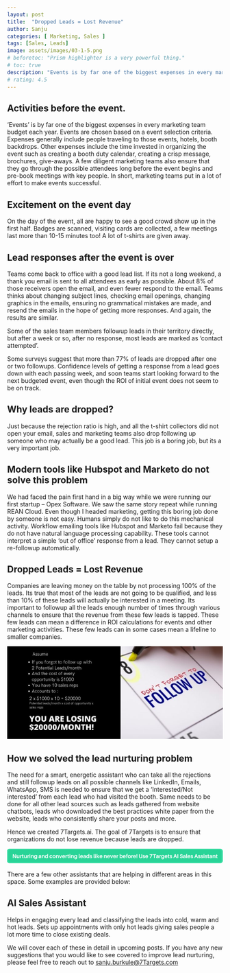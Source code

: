 ```yaml
---
layout: post
title:  "Dropped Leads = Lost Revenue"
author: Sanju
categories: [ Marketing, Sales ]
tags: [Sales, Leads]
image: assets/images/03-1-5.png
# beforetoc: "Prism highlighter is a very powerful thing."
# toc: true
description: "Events is by far one of the biggest expenses in every marketing team budget each year. Events are chosen based on a event selection criteria. Expenses generally include people traveling to those events, hotels, booth backdrops"
# rating: 4.5
---
```


## Activities before the event.
‘Events’ is by far one of the biggest expenses in every marketing team budget each year. Events are chosen based on a event selection criteria. Expenses generally include people traveling to those events, hotels, booth backdrops. Other expenses include the time invested in organizing the event such as creating a booth duty calendar, creating a crisp message, brochures, give-aways. A few diligent marketing teams also ensure that they go through the possible attendees long before the event begins and pre-book meetings with key people. In short, marketing teams put in a lot of effort to make events successful.

## Excitement on the event day

On the day of the event, all are happy to see a good crowd show up in the first half. Badges are scanned, visiting cards are collected, a few meetings last more than 10-15 minutes too! A lot of t-shirts are given away.

## Lead responses after the event is over

Teams come back to office with a good lead list. If its not a long weekend, a thank you email is sent to all attendees as early as possible. About 8% of those receivers open the email, and even fewer respond to the email. Teams thinks about changing subject lines, checking email openings, changing graphics in the emails, ensuring no grammatical mistakes are made, and resend the emails in the hope of getting more responses. And again, the results are similar.

Some of the sales team members followup leads in their territory directly, but after a week or so, after no response, most leads are marked as ‘contact attempted’.

Some surveys suggest that more than 77% of leads are dropped after one or two followups. Confidence levels of getting a response from a lead goes down with each passing week, and soon teams start looking forward to the next budgeted event, even though the ROI of initial event does not seem to be on track.

## Why leads are dropped?

Just because the rejection ratio is high, and all the t-shirt collectors did not open your email, sales and marketing teams also drop following up someone who may actually be a good lead. This job is a boring job, but its a very important job.

## Modern tools like Hubspot and Marketo do not solve this problem

We had faced the pain first hand in a big way while we were running our first startup – Opex Software. We saw the same story repeat while running REAN Cloud. Even though I headed marketing, getting this boring job done by someone is not easy. Humans simply do not like to do this mechanical activity. Workflow emailing tools like Hubspot and Marketo fail because they do not have natural language processing capability. These tools cannot interpret a simple ‘out of office’ response from a lead. They cannot setup a re-followup automatically.

## Dropped Leads = Lost Revenue

Companies are leaving money on the table by not processing 100% of the leads. Its true that most of the leads are not going to be qualified, and less than 10% of these leads will actually be interested in a meeting. Its important to followup all the leads enough number of times through various channels to ensure that the revenue from these few leads is tapped. These few leads can mean a difference in ROI calculations for events and other marketing activities. These few leads can in some cases mean a lifeline to smaller companies. 

![image](../assets/images/recruitment-companies-6.jpg)

## How we solved the lead nurturing problem

The need for a smart, energetic assistant who can take all the rejections and still followup leads on all possible channels like LinkedIn, Emails, WhatsApp, SMS is needed to ensure that we get a ‘Interested/Not interested’ from each lead who had visited the booth. Same needs to be done for all other lead sources such as leads gathered from website chatbots, leads who downloaded the best practices white paper from the website, leads who consistently share your posts and more.

Hence we created 7Targets.ai. The goal of 7Targets is to ensure that organizations do not lose revenue because leads are dropped.


[![image](../assets/images/Converting-leads-using-7Targets-AI-Sales-Assistant.png)](https://blog.7targets.ai/nurturing-and-converting-leads-like-never-before-use-7targets-ai-sales-assistant/)

 There are a few other assistants that are helping in different areas in this space. Some examples are provided below:

## AI Sales Assistant

Helps in engaging every lead and classifying the leads into cold, warm and hot leads. Sets up appointments with only hot leads giving sales people a lot more time to close existing deals. 

We will cover each of these in detail in upcoming posts. If you have any new suggestions that you would like to see covered to improve lead nurturing, please feel free to reach out to sanju.burkule@7Targets.com